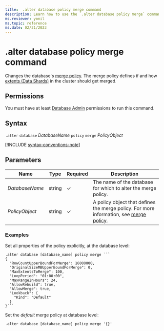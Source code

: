 ```yaml
---
title:  .alter database policy merge command
description: Learn how to use the `.alter database policy merge` command to change the database's merge policy. 
ms.reviewer: yonil
ms.topic: reference
ms.date: 02/21/2023
---
```

# .alter database policy merge command

Changes the database's [merge policy](mergepolicy.md). The merge policy defines if and how [extents (Data Shards)](../management/extents-overview.md) in the cluster should get merged.

## Permissions

You must have at least [Database Admin](access-control/role-based-access-control.md) permissions to run this command.

## Syntax

`.alter` `database` *DatabaseName* `policy` `merge` *PolicyObject*

[!INCLUDE [syntax-conventions-note](includes/syntax-conventions-note.md)]

## Parameters

|Name|Type|Required|Description|
|--|--|--|--|
|*DatabaseName*|string|&check;|The name of the database for which to alter the merge policy.|
|*PolicyObject*|string|&check;|A policy object that defines the merge policy. For more information, see [merge policy](mergepolicy.md).|

### Examples

Set all properties of the policy explicitly, at the database level:

~~~kusto
.alter database [database_name] policy merge ```
{
  "RowCountUpperBoundForMerge": 16000000,
  "OriginalSizeMBUpperBoundForMerge": 0,
  "MaxExtentsToMerge": 100,
  "LoopPeriod": "01:00:00",
  "MaxRangeInHours": 24,
  "AllowRebuild": true,
  "AllowMerge": true,
  "Lookback": {
    "Kind": "Default"
  }
}```
~~~

Set the *default* merge policy at database level:

```kusto
.alter database [database_name] policy merge '{}'
```
